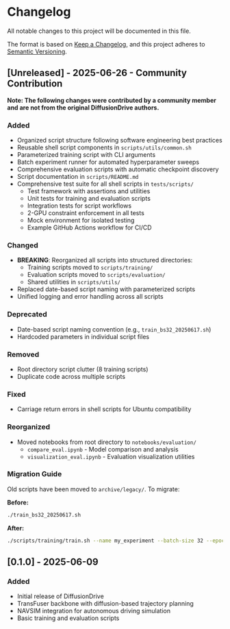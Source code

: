 # Changelog

All notable changes to this project will be documented in this file.

The format is based on [Keep a Changelog](https://keepachangelog.com/en/1.0.0/),
and this project adheres to [Semantic Versioning](https://semver.org/spec/v2.0.0.html).

## [Unreleased] - 2025-06-26 - Community Contribution

**Note: The following changes were contributed by a community member and are not from the original DiffusionDrive authors.**

### Added
- Organized script structure following software engineering best practices
- Reusable shell script components in `scripts/utils/common.sh`
- Parameterized training script with CLI arguments
- Batch experiment runner for automated hyperparameter sweeps
- Comprehensive evaluation scripts with automatic checkpoint discovery
- Script documentation in `scripts/README.md`
- Comprehensive test suite for all shell scripts in `tests/scripts/`
  - Test framework with assertions and utilities
  - Unit tests for training and evaluation scripts
  - Integration tests for script workflows
  - 2-GPU constraint enforcement in all tests
  - Mock environment for isolated testing
  - Example GitHub Actions workflow for CI/CD

### Changed
- **BREAKING**: Reorganized all scripts into structured directories:
  - Training scripts moved to `scripts/training/`
  - Evaluation scripts moved to `scripts/evaluation/`
  - Shared utilities in `scripts/utils/`
- Replaced date-based script naming with parameterized scripts
- Unified logging and error handling across all scripts

### Deprecated
- Date-based script naming convention (e.g., `train_bs32_20250617.sh`)
- Hardcoded parameters in individual script files

### Removed
- Root directory script clutter (8 training scripts)
- Duplicate code across multiple scripts

### Fixed
- Carriage return errors in shell scripts for Ubuntu compatibility

### Reorganized
- Moved notebooks from root directory to `notebooks/evaluation/`
  - `compare_eval.ipynb` - Model comparison and analysis
  - `visualization_eval.ipynb` - Evaluation visualization utilities

### Migration Guide
Old scripts have been moved to `archive/legacy/`. To migrate:

**Before:**
```bash
./train_bs32_20250617.sh
```

**After:**
```bash
./scripts/training/train.sh --name my_experiment --batch-size 32 --epochs 1000
```

## [0.1.0] - 2025-06-09

### Added
- Initial release of DiffusionDrive
- TransFuser backbone with diffusion-based trajectory planning
- NAVSIM integration for autonomous driving simulation
- Basic training and evaluation scripts